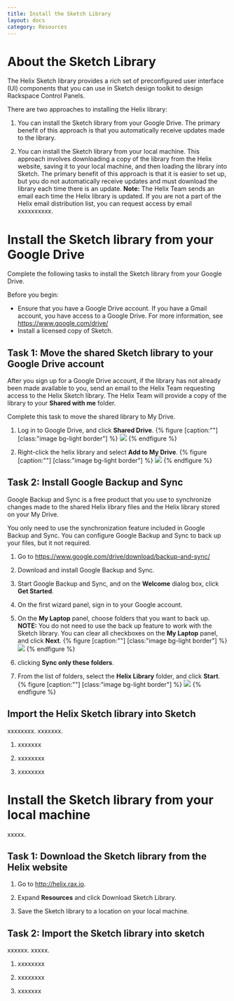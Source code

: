 ```yaml
---
title: Install the Sketch Library
layout: docs
category: Resources
---
```



# About the Sketch Library
The Helix Sketch library provides a rich set of preconfigured user interface
(UI) components that you can use in Sketch design toolkit to design Rackspace
Control Panels.

There are two approaches to installing the Helix library:
1. You can install the Sketch library from your Google Drive. The primary
benefit of this approach is that you automatically receive updates made to the
library.

2. You can install the Sketch library from your local machine. This approach
involves downloading a copy of the library from the Helix website, saving it to
your local machine, and then loading the library into Sketch. The primary
benefit of this approach is that it is easier to set up, but you do not
automatically receive updates and must download the library each time there is
an update.
**Note:** The Helix Team sends an email each time the Helix library is updated.
If you are not a part of the Helix email distribution list, you can request
access by email xxxxxxxxxx.

# Install the Sketch library from your Google Drive
Complete the following tasks to install the Sketch library from your Google
Drive.

Before you begin:
- Ensure that you have a Google Drive account. If you have a Gmail account, you
have access to a Google Drive. For more information, see https://www.google.com/drive/
- Install a licensed copy of Sketch.

## Task 1: Move the shared Sketch library to your Google Drive account
After you sign up for a Google Drive account, if the library has not already
been made available to you, send an email to the Helix Team requesting access
to the Helix Sketch library. The Helix Team will provide a copy of the library
to your **Shared with me** folder.

Complete this task to move the shared library to My Drive.

1. Log in to Google Drive, and click **Shared Drive**.
{% figure [caption:""] [class:"image bg-light border"] %}
![]({{site.url}}/assets/images/install-sketch-library/shared-drive.png)
{% endfigure %}

2. Right-click the helix library and select **Add to My Drive**.
{% figure [caption:""] [class:"image bg-light border"] %}
![]({{site.url}}/assets/images/install-sketch-library/add-to-my-drive.png)
{% endfigure %}

## Task 2: Install Google Backup and Sync
Google Backup and Sync is a free product that you use to synchronize changes
made to the shared Helix library files and the Helix library stored on your
My Drive.

You only need to use the synchronization feature included in Google Backup and
Sync. You can configure Google Backup and Sync to back up your files, but it
not required.

1. Go to https://www.google.com/drive/download/backup-and-sync/

2. Download and install Google Backup and Sync.

3. Start Google Backup and Sync, and on the **Welcome** dialog box, click
**Get Started**.

4. On the first wizard panel, sign in to your Google account.

5. On the **My Laptop** panel, choose folders that you want to back up.
**NOTE:** You do not need to use the back up feature to work with the Sketch
library. You can clear all checkboxes on the **My Laptop** panel, and click
**Next**.
{% figure [caption:""] [class:"image bg-light border"] %}
![]({{site.url}}/assets/images/install-sketch-library/backup-my-laptop.png)
{% endfigure %}

6. clicking **Sync only these folders**.

7. From the list of folders, select the **Helix Library** folder, and click **Start**.
{% figure [caption:""] [class:"image bg-light border"] %}
![]({{site.url}}/assets/images/install-sketch-library/sync-helix-folder.png)
{% endfigure %}

## Import the Helix Sketch library into Sketch
xxxxxxxx. xxxxxxx.

1. xxxxxxx

2. xxxxxxxx

3. xxxxxxxx


# Install the Sketch library from your local machine
xxxxx.

## Task 1: Download the Sketch library from the Helix website
1. Go to http://helix.rax.io.

2. Expand **Resources** and click Download Sketch Library.

3. Save the Sketch library to a location on your local machine.

## Task 2: Import the Sketch library into sketch
xxxxxx. xxxxx.

1. xxxxxxxx

2. xxxxxxxx

3. xxxxxxx
